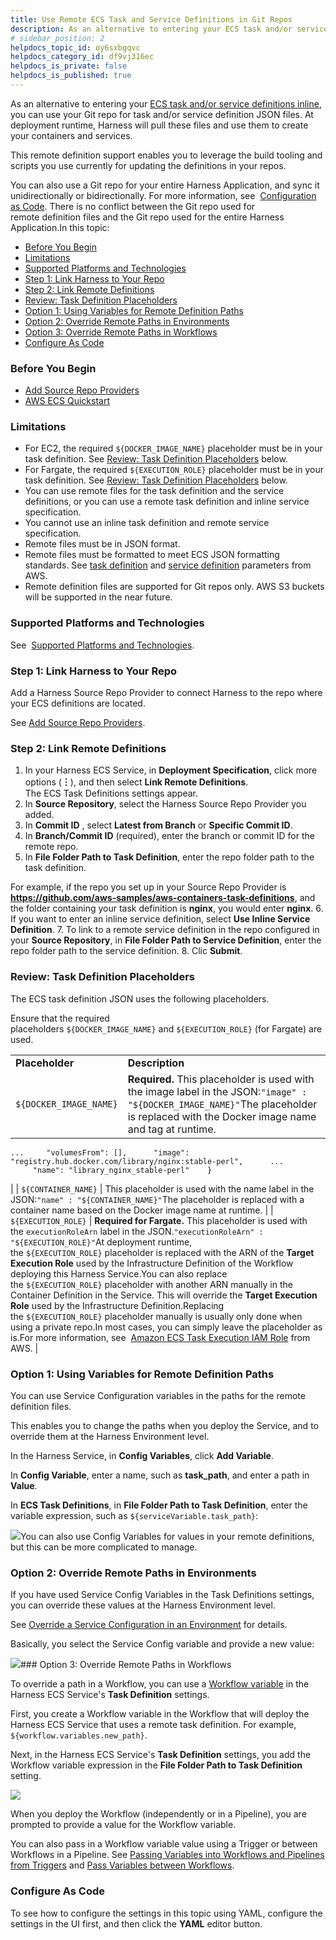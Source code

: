 ```yaml
---
title: Use Remote ECS Task and Service Definitions in Git Repos
description: As an alternative to entering your ECS task and/or service definitions inline , you can use your Git repo for task and/or service definition JSON files. At deployment runtime, Harness will pull these…
# sidebar_position: 2
helpdocs_topic_id: oy6sxbgqvc
helpdocs_category_id: df9vj316ec
helpdocs_is_private: false
helpdocs_is_published: true
---
```


As an alternative to entering your [ECS task and/or service definitions inline](/article/riu73ehy2m-ecs-services), you can use your Git repo for task and/or service definition JSON files. At deployment runtime, Harness will pull these files and use them to create your containers and services.

This remote definition support enables you to leverage the build tooling and scripts you use currently for updating the definitions in your repos.

You can also use a Git repo for your entire Harness Application, and sync it unidirectionally or bidirectionally. For more information, see  [Configuration as Code](https://docs.harness.io/article/htvzryeqjw-configuration-as-code). There is no conflict between the Git repo used for remote definition files and the Git repo used for the entire Harness Application.In this topic:

* [Before You Begin](#before_you_begin)
* [Limitations](#limitations)
* [Supported Platforms and Technologies](#undefined)
* [Step 1: Link Harness to Your Repo](#step_1_link_harness_to_your_repo)
* [Step 2: Link Remote Definitions](#step_2_link_remote_definitions)
* [Review: Task Definition Placeholders](#review_task_definition_placeholders)
* [Option 1: Using Variables for Remote Definition Paths](#option_1_using_variables_for_remote_definition_paths)
* [Option 2: Override Remote Paths in Environments](#option_2_override_remote_paths_in_environments)
* [Option 3: Override Remote Paths in Workflows](/article/oy6sxbgqvc-use-ecs-task-and-service-definitions-in-git-repos#option_3_override_remote_paths_in_workflows)
* [Configure As Code](#configure_as_code)

### Before You Begin

* [Add Source Repo Providers](/article/ay9hlwbgwa-add-source-repo-providers)
* [AWS ECS Quickstart](/article/j39azkrevm-aws-ecs-deployments)

### Limitations

* For EC2, the required `${DOCKER_IMAGE_NAME}` placeholder must be in your task definition. See [Review: Task Definition Placeholders](#review_task_definition_placeholders) below.
* For Fargate, the required `${EXECUTION_ROLE}` placeholder must be in your task definition. See [Review: Task Definition Placeholders](#review_task_definition_placeholders) below.
* You can use remote files for the task definition and the service definitions, or you can use a remote task definition and inline service specification.
* You cannot use an inline task definition and remote service specification.
* Remote files must be in JSON format.
* Remote files must be formatted to meet ECS JSON formatting standards. See [task definition](https://docs.aws.amazon.com/AmazonECS/latest/developerguide/task_definition_parameters.html) and [service definition](https://docs.aws.amazon.com/AmazonECS/latest/developerguide/service_definition_parameters.html) parameters from AWS.
* Remote definition files are supported for Git repos only. AWS S3 buckets will be supported in the near future.

### Supported Platforms and Technologies

See  [Supported Platforms and Technologies](/article/220d0ojx5y-supported-platforms).

### Step 1: Link Harness to Your Repo

Add a Harness Source Repo Provider to connect Harness to the repo where your ECS definitions are located.

See [Add Source Repo Providers](/article/ay9hlwbgwa-add-source-repo-providers).

### Step 2: Link Remote Definitions

1. In your Harness ECS Service, in **Deployment Specification**, click more options (**︙**), and then select **Link Remote Definitions**.  
The ECS Task Definitions settings appear.
2. In **Source Repository**, select the Harness Source Repo Provider you added.
3. In **Commit ID** , select **Latest from Branch** or **Specific Commit ID**.
4. In **Branch/Commit ID** (required), enter the branch or commit ID for the remote repo.
5. In **File Folder Path to Task Definition**, enter the repo folder path to the task definition.  
  
For example, if the repo you set up in your Source Repo Provider is **https://github.com/aws-samples/aws-containers-task-definitions**, and the folder containing your task definition is **nginx**, you would enter **nginx**.
6. If you want to enter an inline service definition, select **Use Inline Service Definition**.
7. To link to a remote service definition in the repo configured in your **Source Repository**, in **File Folder Path to Service Definition**, enter the repo folder path to the service definition.
8. Clic **Submit**.

### Review: Task Definition Placeholders

The ECS task definition JSON uses the following placeholders.

Ensure that the required placeholders `${DOCKER_IMAGE_NAME}` and `${EXECUTION_ROLE}` (for Fargate) are used.

|  |  |
| --- | --- |
| **Placeholder** | **Description** |
| `${DOCKER_IMAGE_NAME}` | **Required.** This placeholder is used with the image label in the JSON:`"image" : "${DOCKER_IMAGE_NAME}"`The placeholder is replaced with the Docker image name and tag at runtime.
```
...     "volumesFrom": [],      "image": "registry.hub.docker.com/library/nginx:stable-perl",      ...      "name": "library_nginx_stable-perl"    }
```
 |
| `${CONTAINER_NAME}` | This placeholder is used with the name label in the JSON:`"name" : "${CONTAINER_NAME}"`The placeholder is replaced with a container name based on the Docker image name at runtime. |
| `${EXECUTION_ROLE}` | **Required for Fargate.** This placeholder is used with the `executionRoleArn` label in the JSON.`"executionRoleArn" : "${EXECUTION_ROLE}"`At deployment runtime, the `${EXECUTION_ROLE}` placeholder is replaced with the ARN of the **Target Execution Role** used by the Infrastructure Definition of the Workflow deploying this Harness Service.You can also replace the `${EXECUTION_ROLE}` placeholder with another ARN manually in the Container Definition in the Service. This will override the **Target Execution Role** used by the Infrastructure Definition.Replacing the `${EXECUTION_ROLE}` placeholder manually is usually only done when using a private repo.In most cases, you can simply leave the placeholder as is.For more information, see  [Amazon ECS Task Execution IAM Role](https://docs.aws.amazon.com/AmazonECS/latest/developerguide/task_execution_IAM_role.html) from AWS. |

### Option 1: Using Variables for Remote Definition Paths

You can use Service Configuration variables in the paths for the remote definition files.

This enables you to change the paths when you deploy the Service, and to override them at the Harness Environment level.

In the Harness Service, in **Config Variables**, click **Add Variable**.

In **Config Variable**, enter a name, such as **task\_path**, and enter a path in **Value**.

In **ECS Task Definitions**, in **File Folder Path to Task Definition**, enter the variable expression, such as `${serviceVariable.task_path}`:

![](https://files.helpdocs.io/kw8ldg1itf/articles/oy6sxbgqvc/1600802093286/image.png)You can also use Config Variables for values in your remote definitions, but this can be more complicated to manage.

### Option 2: Override Remote Paths in Environments

If you have used Service Config Variables in the Task Definitions settings, you can override these values at the Harness Environment level.

See [Override a Service Configuration in an Environment](/article/4m2kst307m-override-service-files-and-variables-in-environments) for details.

Basically, you select the Service Config variable and provide a new value:

![](https://files.helpdocs.io/kw8ldg1itf/articles/oy6sxbgqvc/1600802458189/image.png)### Option 3: Override Remote Paths in Workflows

To override a path in a Workflow, you can use a [Workflow variable](/article/766iheu1bk-add-workflow-variables-new-template) in the Harness ECS Service's **Task Definition** settings.

First, you create a Workflow variable in the Workflow that will deploy the Harness ECS Service that uses a remote task definition. For example, `${workflow.variables.new_path}`.

Next, in the Harness ECS Service's **Task Definition** settings, you add the Workflow variable expression in the **File Folder Path to Task Definition** setting.

![](https://files.helpdocs.io/kw8ldg1itf/articles/oy6sxbgqvc/1600814902145/image.png)

When you deploy the Workflow (independently or in a Pipeline), you are prompted to provide a value for the Workflow variable.

You can also pass in a Workflow variable value using a Trigger or between Workflows in a Pipeline. See [Passing Variables into Workflows and Pipelines from Triggers](/article/revc37vl0f-passing-variable-into-workflows) and [Pass Variables between Workflows](/article/gkmgrz9shh-how-to-pass-variables-between-workflows).

### Configure As Code

To see how to configure the settings in this topic using YAML, configure the settings in the UI first, and then click the **YAML** editor button.

